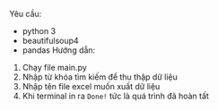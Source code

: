 Yêu cầu:
- python 3
- beautifulsoup4
- pandas
Hướng dẫn:
1. Chạy file main.py
2. Nhập từ khóa tìm kiếm để thu thập dữ liệu
3. Nhập tên file excel muốn xuất dữ liệu
4. Khi terminal in ra `Done!` tức là quá trình đã hoàn tất

